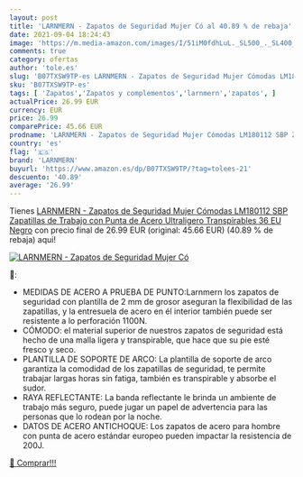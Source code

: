 ```yaml
---
layout: post
title: 'LARNMERN - Zapatos de Seguridad Mujer Có al 40.89 % de rebaja'
date: 2021-09-04 18:24:43
image: 'https://m.media-amazon.com/images/I/51iM0fdhLuL._SL500_._SL400_.jpg'
comments: true
category: ofertas
author: 'tole.es'
slug: 'B07TXSW9TP-es LARNMERN - Zapatos de Seguridad Mujer Cómodas LM180112 SBP...'
sku: 'B07TXSW9TP-es'
tags: [ 'Zapatos','Zapatos y complementos','larnmern','zapatos', ]
actualPrice: 26.99 EUR
currency: EUR
price: 26.99
comparePrice: 45.66 EUR
prodname: 'LARNMERN - Zapatos de Seguridad Mujer Cómodas LM180112 SBP Zapatillas de Trabajo con Punta de Acero Ultraligero Transpirables 36 EU Negro'
country: 'es'
flag: '🇪🇸'
brand: 'LARNMERN'
buyurl: 'https://www.amazon.es/dp/B07TXSW9TP/?tag=tolees-21'
descuento: '40.89'
average: '26.99'
---
```


Tienes [LARNMERN - Zapatos de Seguridad Mujer Cómodas LM180112 SBP Zapatillas de Trabajo con Punta de Acero Ultraligero Transpirables 36 EU Negro](https://www.amazon.es/dp/B07TXSW9TP/?tag=tolees-21) con precio final de  26.99 EUR (original: 45.66 EUR) (40.89 %  de rebaja) aqui!

[![LARNMERN - Zapatos de Seguridad Mujer Có](https://m.media-amazon.com/images/I/51iM0fdhLuL._SL500_._SL400_.jpg)](https://www.amazon.es/dp/B07TXSW9TP/?tag=tolees-21)

🔎:

- MEDIDAS DE ACERO A PRUEBA DE PUNTO:Larnmern los zapatos de seguridad con plantilla de 2 mm de grosor aseguran la flexibilidad de las zapatillas, y la entresuela de acero en él interior también puede ser resistente a lo perforación 1100N.
- CÓMODO: el material superior de nuestros zapatos de seguridad está hecho de una malla ligera y transpirable, que hace que su pie esté fresco y seco.
- PLANTILLA DE SOPORTE DE ARCO: La plantilla de soporte de arco garantiza la comodidad de los zapatillas de seguridad, te permite trabajar largas horas sin fatiga, también es transpirable y absorbe el sudor.
- RAYA REFLECTANTE: La banda reflectante le brinda un ambiente de trabajo más seguro, puede jugar un papel de advertencia para las personas que lo rodean por la noche.
- DATOS DE ACERO ANTICHOQUE: Los zapatos de acero para hombre con punta de acero estándar europeo pueden impactar la resistencia de 200J.

[🛒 Comprar!!!](https://www.amazon.es/dp/B07TXSW9TP/?tag=tolees-21)
